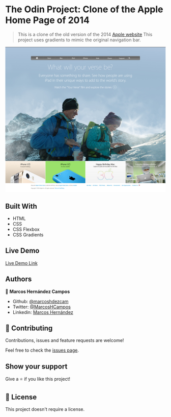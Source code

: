 # The Odin Project: Clone of the Apple Home Page of 2014

> This is a clone of the old version of the 2014 [Apple website](https://web.archive.org/web/20140301004610/http://www.apple.com/)
> This project uses gradients to mimic the original navigation bar.

![screenshot](./img/app_screenshot.png)

## Built With

- HTML
- CSS
- CSS Flexbox
- CSS Gradients

## Live Demo

[Live Demo Link](https://marcoshdezcam.github.io/gradients-apple-clone/)

## Authors

👤 **Marcos Hernández Campos**

- Github: [@marcoshdezcam](https://github.com/marcoshdezcam)
- Twitter: [@MarcosHCampos](https://twitter.com/MarcosHCampos)
- Linkedin: [Marcos Hernández](https://linkedin.com/marcos-hernández-56058119a/)

## 🤝 Contributing

Contributions, issues and feature requests are welcome!

Feel free to check the [issues page](issues/).

## Show your support

Give a ⭐️ if you like this project!

## 📝 License

This project doesn't require a license.
